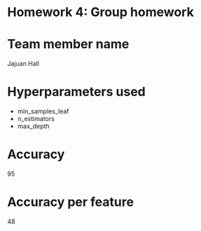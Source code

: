 # Homework 4: Group homework

# Team member name
Jajuan Hall

# Hyperparameters used
 * min_samples_leaf
 * n_estimators
 * max_depth


# Accuracy 
   95

# Accuracy per feature
  48
